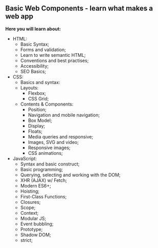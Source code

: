 ## Basic Web Components - learn what makes a web app

**Here you will learn about:**

- HTML:
  - Basic Syntax;
  - Forms and validation;
  - Learn to write semantic HTML;
  - Conventions and best practises;
  - Accessibility;
  - SEO Basics;
- CSS:
  - Basics and syntax:
  - Layouts:
    - Flexbox;
    - CSS Grid;
  - Contents & Components:
    - Position;
    - Navigation and mobile navigation;
    - Box Model;
    - Display;
    - Floats;
    - Media queries and responsive;
    - Images, SVG and video;
    - Responsive images;
    - CSS animations;
- JavaScript:
  - Syntax and basic construct;
  - Basic programming;
  - Querying, selecting and working with the DOM;
  - XHR (AJAX) w/ Fetch;
  - Modern ES6+;
  - Hoisting;
  - First-Class Functions;
  - Closures;
  - Scope;
  - Context;
  - Modular JS;
  - Event bubbling;
  - Prototype;
  - Shadow DOM;
  - strict;

